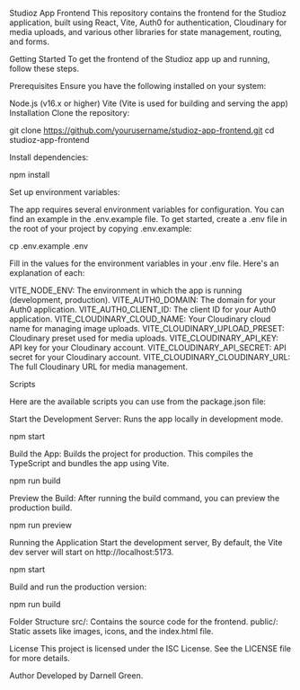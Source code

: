Studioz App Frontend
This repository contains the frontend for the Studioz application, built using React, Vite, Auth0 for authentication, Cloudinary for media uploads, and various other libraries for state management, routing, and forms.

Getting Started
To get the frontend of the Studioz app up and running, follow these steps.

Prerequisites
Ensure you have the following installed on your system:

Node.js (v16.x or higher)
Vite (Vite is used for building and serving the app)
Installation
Clone the repository:

git clone https://github.com/yourusername/studioz-app-frontend.git
cd studioz-app-frontend

Install dependencies:

npm install

Set up environment variables:

The app requires several environment variables for configuration. You can find an example in the .env.example file. To get started, create a .env file in the root of your project by copying .env.example:

cp .env.example .env

Fill in the values for the environment variables in your .env file. Here's an explanation of each:

VITE_NODE_ENV: The environment in which the app is running (development, production).
VITE_AUTH0_DOMAIN: The domain for your Auth0 application.
VITE_AUTH0_CLIENT_ID: The client ID for your Auth0 application.
VITE_CLOUDINARY_CLOUD_NAME: Your Cloudinary cloud name for managing image uploads.
VITE_CLOUDINARY_UPLOAD_PRESET: Cloudinary preset used for media uploads.
VITE_CLOUDINARY_API_KEY: API key for your Cloudinary account.
VITE_CLOUDINARY_API_SECRET: API secret for your Cloudinary account.
VITE_CLOUDINARY_CLOUDINARY_URL: The full Cloudinary URL for media management.

Scripts

Here are the available scripts you can use from the package.json file:

Start the Development Server: Runs the app locally in development mode.

npm start

Build the App: Builds the project for production. This compiles the TypeScript and bundles the app using Vite.

npm run build

Preview the Build: After running the build command, you can preview the production build.

npm run preview

Running the Application
Start the development server, By default, the Vite dev server will start on http://localhost:5173.

npm start

Build and run the production version:

npm run build

Folder Structure
src/: Contains the source code for the frontend.
public/: Static assets like images, icons, and the index.html file.

License
This project is licensed under the ISC License. See the LICENSE file for more details.

Author
Developed by Darnell Green.
